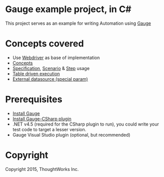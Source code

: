 # Gauge example project, in C#

This project serves as an example for writing Automation using [Gauge](https://github.com/getgauge/gauge)

# Concepts covered

- Use [Webdriver](http://docs.seleniumhq.org/projects/webdriver/) as base of implementation
- [Concepts](http://getgauge.io/documentation/user/current/specifications/concepts.html)
- [Specification](http://getgauge.io/documentation/user/current/specifications/README.html), [Scenario](http://getgauge.io/documentation/user/current/specifications/scenarios.html) & [Step](http://getgauge.io/documentation/user/current/specifications/steps.html) usage
- [Table driven execution](http://getgauge.io/documentation/user/current/execution/table_driven_execution.html)
- [External datasource (special param)](http://getgauge.io/documentation/user/current/specifications/parameters.html#special-parameters)


# Prerequisites
- [Install Gauge](http://getgauge.io/download.html)
- [Install Gauge-CSharp plugin](http://getgauge.io/#getstarted)
- .NET v4.5 (required for the CSharp plugin to run), you could write your test code to target a lesser version.
- Gauge Visual Studio plugin (optional, but recommended)

# Copyright
Copyright 2015, ThoughtWorks Inc.
